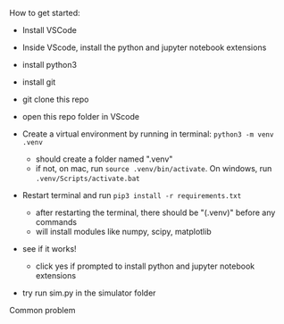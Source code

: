 How to get started:

* Install VSCode
* Inside VScode, install the python and jupyter notebook extensions
* install python3
* install git
* git clone this repo
* open this repo folder in VScode 
* Create a virtual environment by running in terminal: `python3 -m venv .venv`
  * should create a folder named ".venv"
  * if not, on mac, run `source .venv/bin/activate`. On windows, run `.venv/Scripts/activate.bat`
* Restart terminal and run `pip3 install -r requirements.txt`
  * after restarting the terminal, there should be "(.venv)" before any commands 
  * will install modules like numpy, scipy, matplotlib
* see if it works!
  * click yes if prompted to install python and jupyter notebook extensions

* try run sim.py in the simulator folder



Common problem

